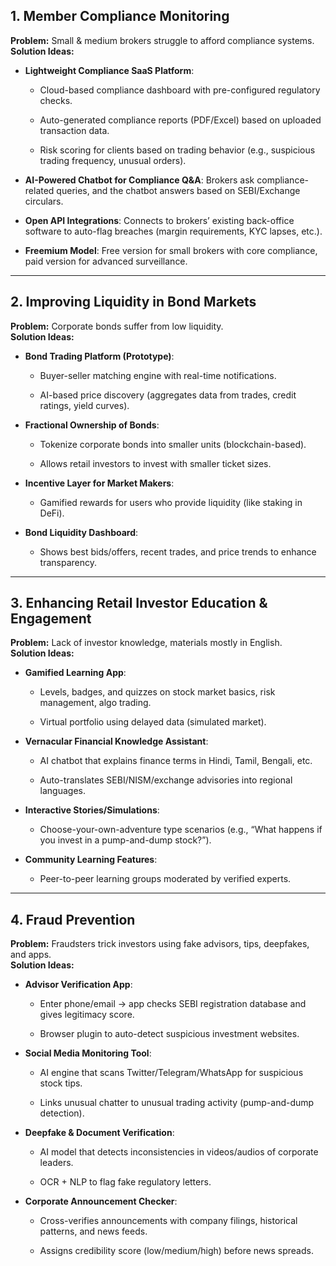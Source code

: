## **1. Member Compliance Monitoring**

**Problem:** Small & medium brokers struggle to afford compliance systems.  
**Solution Ideas:**

- **Lightweight Compliance SaaS Platform**:
    
    - Cloud-based compliance dashboard with pre-configured regulatory checks.
        
    - Auto-generated compliance reports (PDF/Excel) based on uploaded transaction data.
        
    - Risk scoring for clients based on trading behavior (e.g., suspicious trading frequency, unusual orders).
        
- **AI-Powered Chatbot for Compliance Q&A**: Brokers ask compliance-related queries, and the chatbot answers based on SEBI/Exchange circulars.
    
- **Open API Integrations**: Connects to brokers’ existing back-office software to auto-flag breaches (margin requirements, KYC lapses, etc.).
    
- **Freemium Model**: Free version for small brokers with core compliance, paid version for advanced surveillance.
    

---

## **2. Improving Liquidity in Bond Markets**

**Problem:** Corporate bonds suffer from low liquidity.  
**Solution Ideas:**

- **Bond Trading Platform (Prototype)**:
    
    - Buyer-seller matching engine with real-time notifications.
        
    - AI-based price discovery (aggregates data from trades, credit ratings, yield curves).
        
- **Fractional Ownership of Bonds**:
    
    - Tokenize corporate bonds into smaller units (blockchain-based).
        
    - Allows retail investors to invest with smaller ticket sizes.
        
- **Incentive Layer for Market Makers**:
    
    - Gamified rewards for users who provide liquidity (like staking in DeFi).
        
- **Bond Liquidity Dashboard**:
    
    - Shows best bids/offers, recent trades, and price trends to enhance transparency.
        

---

## **3. Enhancing Retail Investor Education & Engagement**

**Problem:** Lack of investor knowledge, materials mostly in English.  
**Solution Ideas:**

- **Gamified Learning App**:
    
    - Levels, badges, and quizzes on stock market basics, risk management, algo trading.
        
    - Virtual portfolio using delayed data (simulated market).
        
- **Vernacular Financial Knowledge Assistant**:
    
    - AI chatbot that explains finance terms in Hindi, Tamil, Bengali, etc.
        
    - Auto-translates SEBI/NISM/exchange advisories into regional languages.
        
- **Interactive Stories/Simulations**:
    
    - Choose-your-own-adventure type scenarios (e.g., “What happens if you invest in a pump-and-dump stock?”).
        
- **Community Learning Features**:
    
    - Peer-to-peer learning groups moderated by verified experts.
        

---

## **4. Fraud Prevention**

**Problem:** Fraudsters trick investors using fake advisors, tips, deepfakes, and apps.  
**Solution Ideas:**

- **Advisor Verification App**:
    
    - Enter phone/email → app checks SEBI registration database and gives legitimacy score.
        
    - Browser plugin to auto-detect suspicious investment websites.
        
- **Social Media Monitoring Tool**:
    
    - AI engine that scans Twitter/Telegram/WhatsApp for suspicious stock tips.
        
    - Links unusual chatter to unusual trading activity (pump-and-dump detection).
        
- **Deepfake & Document Verification**:
    
    - AI model that detects inconsistencies in videos/audios of corporate leaders.
        
    - OCR + NLP to flag fake regulatory letters.
        
- **Corporate Announcement Checker**:
    
    - Cross-verifies announcements with company filings, historical patterns, and news feeds.
        
    - Assigns credibility score (low/medium/high) before news spreads.
